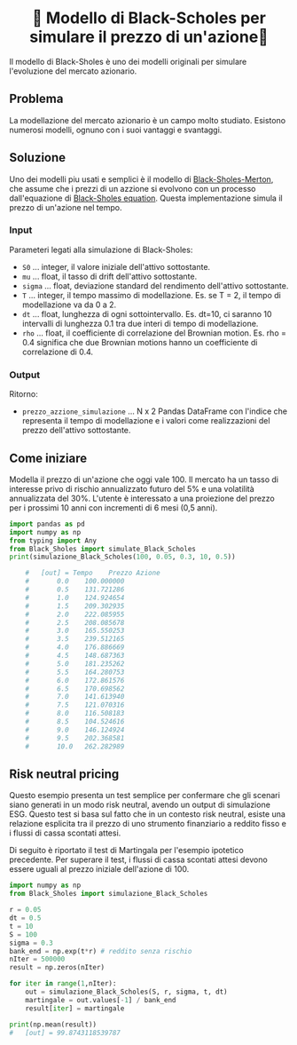<h1 align="center" style="border-botom: none">
  <b>
    🐍 
Modello di Black-Scholes per simulare il prezzo di un'azione🐍     
  </b>
</h1>

Il modello di Black-Sholes è uno dei modelli originali per simulare l'evoluzione del mercato azionario.

## Problema

La modellazione del mercato azionario è un campo molto studiato. Esistono numerosi modelli, ognuno con i suoi vantaggi e svantaggi.

## Soluzione

Uno dei modelli piu usati e semplici è il modello di [Black-Sholes-Merton](https://en.wikipedia.org/wiki/Black%E2%80%93Scholes_model), che assume che i prezzi di un azzione si evolvono con un processo dall'equazione di [Black-Sholes equation](https://en.wikipedia.org/wiki/Black%E2%80%93Scholes_equation). Questa implementazione simula il prezzo di un'azione nel tempo.

### Input

Parameteri legati alla simulazione di Black-Sholes:
 - `S0`    ... integer, il valore iniziale dell'attivo sottostante.
 - `mu`    ... float, il tasso di drift dell'attivo sottostante.
 - `sigma` ... float, deviazione standard del rendimento dell'attivo sottostante.
 - `T`     ... integer, il tempo massimo di modellazione. Es. se T = 2, il tempo di modellazione va da 0 a 2.
 - `dt`    ... float, lunghezza di ogni sottointervallo. Es. dt=10, ci saranno 10 intervalli di lunghezza 0.1 tra due interi di tempo di modellazione.
 - `rho`   ... float, il coefficiente di correlazione del Brownian motion. Es. rho = 0.4 significa che due  Brownian motions hanno un coefficiente di correlazione di 0.4.

### Output

Ritorno:
 - `prezzo_azzione_simulazione` ... N x 2 Pandas DataFrame con l'indice che representa il tempo di modellazione e i valori come realizzazioni del prezzo dell'attivo sottostante.

## Come iniziare

Modella il prezzo di un'azione che oggi vale 100. Il mercato ha un tasso di interesse privo di rischio annualizzato futuro del 5% e una volatilità annualizzata del 30%. L'utente è interessato a una proiezione del prezzo per i prossimi 10 anni con incrementi di 6 mesi (0,5 anni).

``` python
import pandas as pd
import numpy as np
from typing import Any
from Black_Sholes import simulate_Black_Scholes
print(simulazione_Black_Scholes(100, 0.05, 0.3, 10, 0.5))

    #   [out] = Tempo    Prezzo Azione               
    #       0.0    100.000000
    #       0.5    131.721286
    #       1.0    124.924654
    #       1.5    209.302935
    #       2.0    222.085955
    #       2.5    208.085678
    #       3.0    165.550253
    #       3.5    239.512165
    #       4.0    176.886669
    #       4.5    148.687363
    #       5.0    181.235262
    #       5.5    164.280753
    #       6.0    172.861576
    #       6.5    170.698562
    #       7.0    141.613940
    #       7.5    121.070316
    #       8.0    116.508183
    #       8.5    104.524616
    #       9.0    146.124924
    #       9.5    202.368581
    #       10.0   262.282989
```

## Risk neutral pricing
Questo esempio presenta un test semplice per confermare che gli scenari siano generati in un modo risk neutral, avendo un output di simulazione ESG. Questo test si basa sul fatto che in un contesto risk neutral, esiste una relazione esplicita tra il prezzo di uno strumento finanziario a reddito fisso e i flussi di cassa scontati attesi.

Di seguito è riportato il test di Martingala per l'esempio ipotetico precedente. Per superare il test, i flussi di cassa scontati attesi devono essere uguali al prezzo iniziale dell'azione di 100.

``` python
import numpy as np
from Black_Sholes import simulazione_Black_Scholes

r = 0.05
dt = 0.5
t = 10
S = 100
sigma = 0.3
bank_end = np.exp(t*r) # reddito senza rischio
nIter = 500000
result = np.zeros(nIter)

for iter in range(1,nIter):
    out = simulazione_Black_Scholes(S, r, sigma, t, dt)
    martingale = out.values[-1] / bank_end
    result[iter] = martingale

print(np.mean(result))
#   [out] = 99.8743118539787                
```
